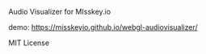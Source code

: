 Audio Visualizer for MIsskey.io

demo: https://misskeyio.github.io/webgl-audiovisualizer/

MIT License

